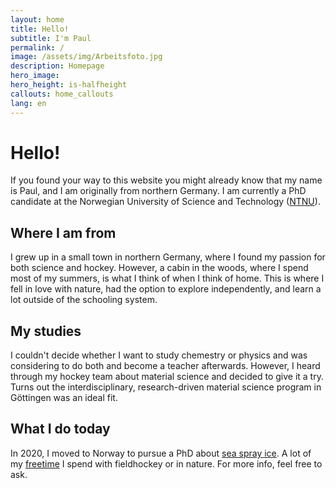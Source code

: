 ```yaml
---
layout: home
title: Hello!
subtitle: I'm Paul
permalink: /
image: /assets/img/Arbeitsfoto.jpg
description: Homepage
hero_image: 
hero_height: is-halfheight
callouts: home_callouts
lang: en
---
```

# Hello!

If you found your way to this website you might already know that my name is Paul, and I am originally from northern Germany.
I am currently a PhD candidate at the Norwegian University of Science and Technology ([NTNU](https://www.ntnu.edu/employees/paul.j.r.von.dohren)). 

## Where I am from

I grew up in a small town in northern Germany, where I found my passion for both science and hockey. 
However, a cabin in the woods, where I spend most of my summers, is what I think of when I think of home. This is where I fell in love with nature, had the option to explore independently, and learn a lot outside of the schooling system. 

## My studies

I couldn't decide whether I want to study chemestry or physics and was considering to do both and become a teacher afterwards. However, I heard through my hockey team about material science and decided to give it a try. 
Turns out the interdisciplinary, research-driven material science program in Göttingen was an ideal fit. 

## What I do today

In 2020, I moved to Norway to pursue a PhD about [sea spray ice](/research). A lot of my [freetime](/freetime) I spend with fieldhockey or in nature. 
For more info, feel free to ask. 
